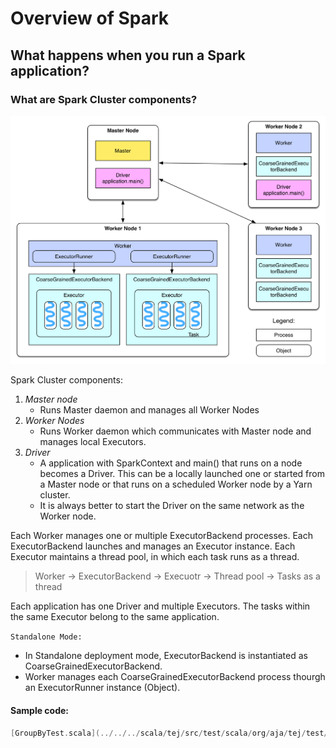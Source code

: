 # Overview of Spark


## What happens when you run a Spark application?  
### What are Spark Cluster components?  
![deploy](../../img/spark/deploy.png)

Spark Cluster components:  
1. *Master node*  
   - Runs Master daemon and manages all Worker Nodes  
2. *Worker Nodes*  
   - Runs Worker daemon which communicates with Master node and manages local Executors.  
3. *Driver*    
   - A application with SparkContext and main() that runs on a node becomes a Driver. This can be a locally launched one or started from a Master node or that runs on a scheduled Worker node by a Yarn cluster.    
   - It is always better to start the Driver on the same network as the Worker node.    
 
Each Worker manages one or multiple ExecutorBackend processes. Each ExecutorBackend launches and manages an Executor instance. Each Executor maintains a thread pool, in which each task runs as a thread.
> Worker -> ExecutorBackend -> Execuotr -> Thread pool -> Tasks as a thread  

Each application has one Driver and multiple Executors. The tasks within the same Executor belong to the same application.

`Standalone Mode:`  
  - In Standalone deployment mode, ExecutorBackend is instantiated as CoarseGrainedExecutorBackend.  
  - Worker manages each CoarseGrainedExecutorBackend process thourgh an ExecutorRunner instance (Object).
   

#### Sample code:  
```scala  
[GroupByTest.scala](../../../scala/tej/src/test/scala/org/aja/tej/test/spark/GroupByTest.scala)  
```  
